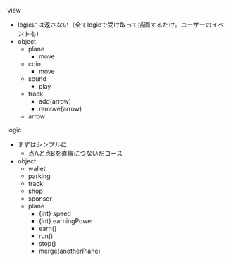 view

- logicには返さない（全てlogicで受け取って描画するだけ。ユーザーのイベントも)
- object
  - plane
    - move
  - coin
    - move
  - sound
    - play
  - track
    - add(arrow)
    - remove(arrow)
  - arrow

logic

- まずはシンプルに
  - 点Aと点Bを直線につないだコース
- object
  - wallet
  - parking
  - track
  - shop
  - sponsor
  - plane
    - {int} speed
    - {int} earningPower
    - earn()
    - run()
    - stop()
    - merge(anotherPlane)




